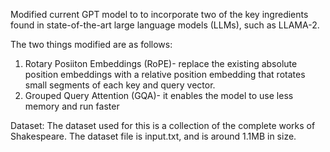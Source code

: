 Modified current GPT model to to incorporate two of the key ingredients found in state-of-the-art large language models (LLMs), such as LLAMA-2.

The two things modified are as follows:
1) Rotary Posiiton Embeddings (RoPE)- replace the existing absolute position embeddings with a relative position embedding that rotates small segments of each key and query vector.
2) Grouped Query Attention (GQA)- it enables the model to use less memory and run faster

Dataset:
The dataset used for this is a collection of the complete works of Shakespeare. The dataset file is input.txt, and is around 1.1MB in size.
